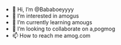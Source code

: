 - 👋 Hi, I’m @Bababoeyyyy
- 👀 I’m interested in amogus
- 🌱 I’m currently learning amougs
- 💞️ I’m looking to collaborate on a,pogmog
- 📫 How to reach me amog.com

<!---
Bababoeyyyy/Bababoeyyyy is a ✨ special ✨ repository because its `README.md` (this file) appears on your GitHub profile.
You can click the Preview link to take a look at your changes.
--->
